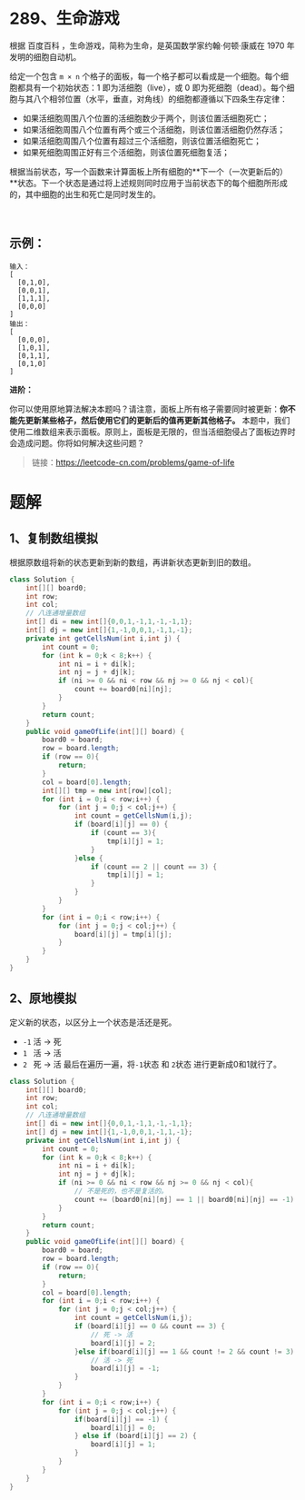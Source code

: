 # 289、生命游戏
根据 百度百科 ，生命游戏，简称为生命，是英国数学家约翰·何顿·康威在 1970 年发明的细胞自动机。

给定一个包含 `m × n` 个格子的面板，每一个格子都可以看成是一个细胞。每个细胞都具有一个初始状态：1 即为活细胞（live），或 0 即为死细胞（dead）。每个细胞与其八个相邻位置（水平，垂直，对角线）的细胞都遵循以下四条生存定律：

- 如果活细胞周围八个位置的活细胞数少于两个，则该位置活细胞死亡；
- 如果活细胞周围八个位置有两个或三个活细胞，则该位置活细胞仍然存活；
- 如果活细胞周围八个位置有超过三个活细胞，则该位置活细胞死亡；
- 如果死细胞周围正好有三个活细胞，则该位置死细胞复活；

根据当前状态，写一个函数来计算面板上所有细胞的**下一个（一次更新后的）**状态。下一个状态是通过将上述规则同时应用于当前状态下的每个细胞所形成的，其中细胞的出生和死亡是同时发生的。

 

## 示例：
```
输入： 
[
  [0,1,0],
  [0,0,1],
  [1,1,1],
  [0,0,0]
]
输出：
[
  [0,0,0],
  [1,0,1],
  [0,1,1],
  [0,1,0]
]
```

**进阶：**

你可以使用原地算法解决本题吗？请注意，面板上所有格子需要同时被更新：**你不能先更新某些格子，然后使用它们的更新后的值再更新其他格子。**
本题中，我们使用二维数组来表示面板。原则上，面板是无限的，但当活细胞侵占了面板边界时会造成问题。你将如何解决这些问题？

> 链接：https://leetcode-cn.com/problems/game-of-life

# 题解
## 1、复制数组模拟
根据原数组将新的状态更新到新的数组，再讲新状态更新到旧的数组。
```Java
class Solution {
    int[][] board0;
    int row;
    int col;
    // 八连通增量数组
    int[] di = new int[]{0,0,1,-1,1,-1,-1,1};
    int[] dj = new int[]{1,-1,0,0,1,-1,1,-1};
    private int getCellsNum(int i,int j) {
        int count = 0;
        for (int k = 0;k < 8;k++) {
            int ni = i + di[k];
            int nj = j + dj[k];
            if (ni >= 0 && ni < row && nj >= 0 && nj < col){
                count += board0[ni][nj];
            }
        }
        return count;
    }
    public void gameOfLife(int[][] board) {
        board0 = board;
        row = board.length;
        if (row == 0){
            return;
        }
        col = board[0].length;
        int[][] tmp = new int[row][col];
        for (int i = 0;i < row;i++) {
            for (int j = 0;j < col;j++) {
                int count = getCellsNum(i,j);
                if (board[i][j] == 0) {
                    if (count == 3){
                        tmp[i][j] = 1;
                    }
                }else {
                    if (count == 2 || count == 3) {
                        tmp[i][j] = 1;
                    }
                }
            }
        }
        for (int i = 0;i < row;i++) {
            for (int j = 0;j < col;j++) {
                board[i][j] = tmp[i][j];
            }
        }
    }
}
```

## 2、原地模拟
定义新的状态，以区分上一个状态是活还是死。
- `-1` 活 -> 死
- `1 ` 活 -> 活
- `2 ` 死 -> 活
最后在遍历一遍，将`-1`状态 和 `2`状态 进行更新成0和1就行了。
```Java
class Solution {
    int[][] board0;
    int row;
    int col;
    // 八连通增量数组
    int[] di = new int[]{0,0,1,-1,1,-1,-1,1};
    int[] dj = new int[]{1,-1,0,0,1,-1,1,-1};
    private int getCellsNum(int i,int j) {
        int count = 0;
        for (int k = 0;k < 8;k++) {
            int ni = i + di[k];
            int nj = j + dj[k];
            if (ni >= 0 && ni < row && nj >= 0 && nj < col){
                // 不是死的，也不是复活的。
                count += (board0[ni][nj] == 1 || board0[ni][nj] == -1) ? 1 : 0;
            }
        }
        return count;
    }
    public void gameOfLife(int[][] board) {
        board0 = board;
        row = board.length;
        if (row == 0){
            return;
        }
        col = board[0].length;
        for (int i = 0;i < row;i++) {
            for (int j = 0;j < col;j++) {
                int count = getCellsNum(i,j);
                if (board[i][j] == 0 && count == 3) {
                    // 死 -> 活
                    board[i][j] = 2;
                }else if(board[i][j] == 1 && count != 2 && count != 3) {
                    // 活 -> 死
                    board[i][j] = -1;
                }
            }
        }
        for (int i = 0;i < row;i++) {
            for (int j = 0;j < col;j++) {
                if(board[i][j] == -1) {
                    board[i][j] = 0;
                } else if (board[i][j] == 2) {
                    board[i][j] = 1;
                }
            }
        }
    }
}
```